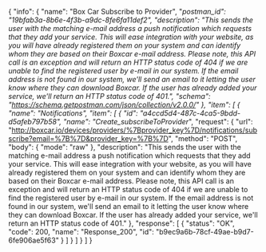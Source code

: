 {
  "info": {
    "name": "Box Car Subscribe to Provider",
    "_postman_id": "19bfab3a-8b6e-4f3b-a9dc-8fe6fa11def2",
    "description": "This sends the user with the matching e-mail address a push notification which requests that they add your service. This will ease integration with your website, as you will have already registered them on your system and can identify whom they are based on their Boxcar e-mail address. Please note, this API call is an exception and will return an HTTP status code of 404 if we are unable to find the registered user by e-mail in our system. If the email address is not found in our system, we'll send an email to it letting the user know where they can download Boxcar. If the user has already added your service, we'll return an HTTP status code of 401.",
    "schema": "https://schema.getpostman.com/json/collection/v2.0.0/"
  },
  "item": [
    {
      "name": "Notifications",
      "item": [
        {
          "id": "a4ccd5d4-487c-4ca5-9bdd-d5afeb797b58",
          "name": "Create_subscribeToProvider_",
          "request": {
            "url": "http://boxcar.io/devices/providers/%7Bprovider_key%7D/notifications/subscribe?email=%7B%7D&provider_key=%7B%7D",
            "method": "POST",
            "body": {
              "mode": "raw"
            },
            "description": "This sends the user with the matching e-mail address a push notification which requests that they add your service. This will ease integration with your website, as you will have already registered them on your system and can identify whom they are based on their Boxcar e-mail address. Please note, this API call is an exception and will return an HTTP status code of 404 if we are unable to find the registered user by e-mail in our system. If the email address is not found in our system, we'll send an email to it letting the user know where they can download Boxcar. If the user has already added your service, we'll return an HTTP status code of 401."
          },
          "response": [
            {
              "status": "OK",
              "code": 200,
              "name": "Response_200",
              "id": "b9ec9a6b-78cf-49ae-b9d7-6fe906ae5f63"
            }
          ]
        }
      ]
    }
  ]
}